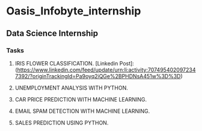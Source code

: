 # Oasis_Infobyte_internship

## Data Science Internship

### Tasks
1. IRIS FLOWER CLASSIFICATION. [Linkedin Post]: (https://www.linkedin.com/feed/update/urn:li:activity:7074954020972347392/?originTrackingId=Pa9oyq2iQGe%2BPHDNsA451w%3D%3D)

2. UNEMPLOYMENT ANALYSIS WITH PYTHON.

3. CAR PRICE PREDICTION WITH MACHINE LEARNING.

4. EMAIL SPAM DETECTION WITH MACHINE LEARNING.

5. SALES PREDICTION USING PYTHON.
